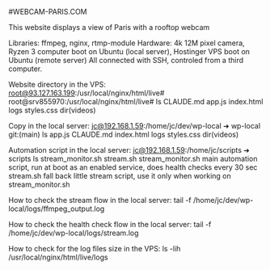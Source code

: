 #WEBCAM-PARIS.COM

This website displays a view of Paris with a rooftop webcam

Libraries: ffmpeg,  nginx, rtmp-module
Hardware: 4k 12M pixel camera, Ryzen 3 computer boot on Ubuntu (local server), Hostinger VPS boot on Ubuntu (remote server)
All connected with SSH, controled from a third computer.

Website directory in the VPS: root@93.127.163.199:/usr/local/nginx/html/live#
root@srv855970:/usr/local/nginx/html/live# ls
CLAUDE.md  app.js  index.html  logs  styles.css dir(videos)

Copy in the local server: jc@192.168.1.59:/home/jc/dev/wp-local
➜  wp-local git:(main) ls
app.js  CLAUDE.md  index.html  logs  styles.css  dir(videos)

Automation script in the local server: jc@192.168.1.59:/home/jc/scripts
➜  scripts ls
stream_monitor.sh  stream.sh
stream_monitor.sh main automation script, run at boot as an enabled service, does health checks every 30 sec
stream.sh fall back little stream script, use it only when working on stream_monitor.sh

How to check the stream flow in the local server:
tail -f /home/jc/dev/wp-local/logs/ffmpeg_output.log

How to check the health check flow in the local server:
tail -f /home/jc/dev/wp-local/logs/stream.log

How to check for the log files size in the VPS:
ls -lih /usr/local/nginx/html/live/logs
